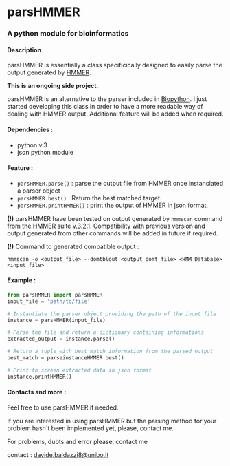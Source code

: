 # parsHMMER
### A python module for bioinformatics

#### Description

parsHMMER is essentially a class specificically designed to easily parse the output generated by [HMMER][1].

**This is an ongoing side project**.

parsHMMER is an alternative to the parser included in [Biopython][2]. I just started developing this class in order to have a more readable way of dealing with HMMER output. Additional feature will be added when required.

#### Dependencies :
* python v.3
* json python module

#### Feature :
* `parsHMMER.parse()` : parse the output file from HMMER once instanciated a parser object
* `parsHMMER.best()` : Return the best matched target.
* `parsHMMER.printHMMER()` : print the output of HMMER in json format.

**(!)** parsHMMER have been tested on output generated by `hmmscan` command from the HMMER suite v.3.2.1. Compatibility with previous version and output generated from other commands will be added in future if required.

**(!)** Command to generated compatible output :
~~~
hmmscan -o <output_file> --domtblout <output_domt_file> <HMM_Database> <input_file>
~~~

#### Example :
~~~python
from parsHMMER import parsHMMER
input_file = 'path/to/file'

# Instantiate the parser object providing the path of the input file
instance = parsHMMER(input_file)

# Parse the file and return a dictionary containing informations
extracted_output = instance.parse()

# Return a tuple with best match information from the parsed output
best_match = parseinstanceHMMER.best()

# Print to screen extracted data in json format
instance.printHMMER()
~~~

#### Contacts and more :

Feel free to use parsHMMER if needed.

If you are interested in using parsHMMER but the parsing method for your problem hasn't been implemented yet, please, contact me.

For problems, dubts and error please, contact me

contact : davide.baldazzi8@unibo.it



[1]:http://hmmer.org
[2]:https://biopython.org